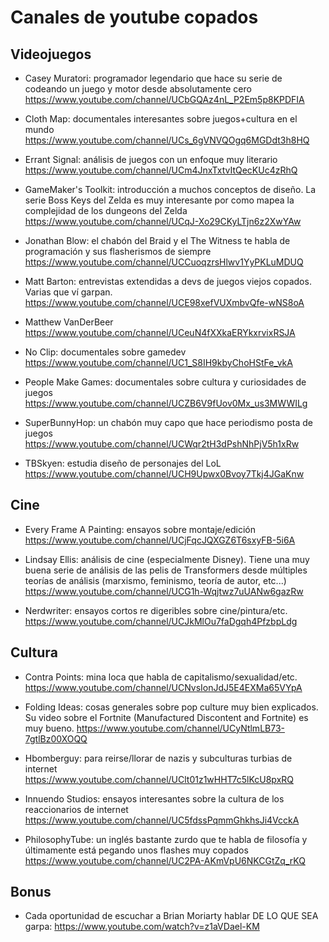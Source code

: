 # Canales de youtube copados #

## Videojuegos

* Casey Muratori: programador legendario que hace su serie de codeando un juego y motor desde absolutamente cero
https://www.youtube.com/channel/UCbGQAz4nL_P2Em5p8KPDFIA

* Cloth Map: documentales interesantes sobre juegos+cultura en el mundo
https://www.youtube.com/channel/UCs_6gVNVQOgq6MGDdt3h8HQ

* Errant Signal: análisis de juegos con un enfoque muy literario
https://www.youtube.com/channel/UCm4JnxTxtvItQecKUc4zRhQ

* GameMaker's Toolkit: introducción a muchos conceptos de diseño. La serie Boss Keys del Zelda es muy interesante por como mapea la complejidad de los dungeons del Zelda
https://www.youtube.com/channel/UCqJ-Xo29CKyLTjn6z2XwYAw

* Jonathan Blow: el chabón del Braid y el The Witness te habla de programación y sus flasherismos de siempre
https://www.youtube.com/channel/UCCuoqzrsHlwv1YyPKLuMDUQ

* Matt Barton: entrevistas extendidas a devs de juegos viejos copados. Varias que ví garpan.
https://www.youtube.com/channel/UCE98xefVUXmbvQfe-wNS8oA

* Matthew VanDerBeer
https://www.youtube.com/channel/UCeuN4fXXkaERYkxrvixRSJA

* No Clip: documentales sobre gamedev
https://www.youtube.com/channel/UC1_S8IH9kbyChoHStFe_vkA

* People Make Games: documentales sobre cultura y curiosidades de juegos
https://www.youtube.com/channel/UCZB6V9fUov0Mx_us3MWWILg

* SuperBunnyHop: un chabón muy capo que hace periodismo posta de juegos
https://www.youtube.com/channel/UCWqr2tH3dPshNhPjV5h1xRw

* TBSkyen: estudia diseño de personajes del LoL
https://www.youtube.com/channel/UCH9Upwx0Bvoy7Tkj4JGaKnw

## Cine

* Every Frame A Painting: ensayos sobre montaje/edición
https://www.youtube.com/channel/UCjFqcJQXGZ6T6sxyFB-5i6A

* Lindsay Ellis: análisis de cine (especialmente Disney). Tiene una muy buena serie de análisis de las pelis de Transformers desde múltiples teorías de análisis (marxismo, feminismo, teoría de autor, etc...)
https://www.youtube.com/channel/UCG1h-Wqjtwz7uUANw6gazRw

* Nerdwriter: ensayos cortos re digeribles sobre cine/pintura/etc.
https://www.youtube.com/channel/UCJkMlOu7faDgqh4PfzbpLdg

## Cultura

* Contra Points: mina loca que habla de capitalismo/sexualidad/etc.
https://www.youtube.com/channel/UCNvsIonJdJ5E4EXMa65VYpA

* Folding Ideas: cosas generales sobre pop culture muy bien explicados. Su video sobre el Fortnite (Manufactured Discontent and Fortnite) es muy bueno.
https://www.youtube.com/channel/UCyNtlmLB73-7gtlBz00XOQQ

* Hbomberguy: para reirse/llorar de nazis y subculturas turbias de internet
https://www.youtube.com/channel/UClt01z1wHHT7c5lKcU8pxRQ

* Innuendo Studios: ensayos interesantes sobre la cultura de los reaccionarios de internet
https://www.youtube.com/channel/UC5fdssPqmmGhkhsJi4VcckA

* PhilosophyTube: un inglés bastante zurdo que te habla de filosofía y últimamente está pegando unos flashes muy copados
https://www.youtube.com/channel/UC2PA-AKmVpU6NKCGtZq_rKQ

## Bonus

* Cada oportunidad de escuchar a Brian Moriarty hablar DE LO QUE SEA garpa: https://www.youtube.com/watch?v=z1aVDael-KM
